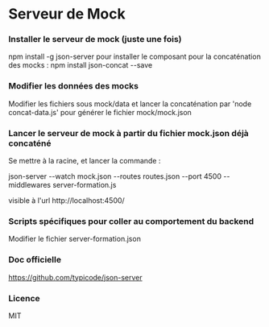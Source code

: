 # Serveur de Mock


### Installer le serveur de mock (juste une fois)
npm install -g json-server
pour installer le composant pour la concaténation des mocks :
npm install json-concat --save

### Modifier les données des mocks
Modifier les fichiers sous mock/data et lancer la concaténation par 'node concat-data.js' pour générer le fichier mock/mock.json

### Lancer le serveur de mock à partir du fichier mock.json déjà concaténé
Se mettre à la racine, et lancer la commande :

json-server --watch mock.json --routes routes.json --port 4500 --middlewares server-formation.js

visible à l'url http://localhost:4500/

### Scripts spécifiques pour coller au comportement du backend
Modifier le fichier server-formation.json

### Doc officielle
https://github.com/typicode/json-server

### Licence 
MIT